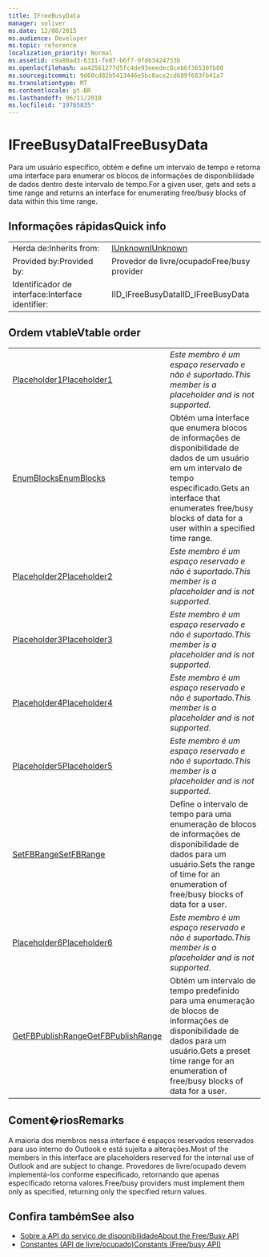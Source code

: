 ```yaml
---
title: IFreeBusyData
manager: soliver
ms.date: 12/08/2015
ms.audience: Developer
ms.topic: reference
localization_priority: Normal
ms.assetid: c9a80ad3-6311-fe07-b6f7-9fd63424753b
ms.openlocfilehash: aa42561277d5fc4de93eeedec8ceb6f36530fb80
ms.sourcegitcommit: 9d60cd82b5413446e5bc8ace2cd689f683fb41a7
ms.translationtype: MT
ms.contentlocale: pt-BR
ms.lasthandoff: 06/11/2018
ms.locfileid: "19765835"
---
```

# <a name="ifreebusydata"></a><span data-ttu-id="7a796-102">IFreeBusyData</span><span class="sxs-lookup"><span data-stu-id="7a796-102">IFreeBusyData</span></span>

<span data-ttu-id="7a796-103">Para um usuário específico, obtém e define um intervalo de tempo e retorna uma interface para enumerar os blocos de informações de disponibilidade de dados dentro deste intervalo de tempo.</span><span class="sxs-lookup"><span data-stu-id="7a796-103">For a given user, gets and sets a time range and returns an interface for enumerating free/busy blocks of data within this time range.</span></span>
  
## <a name="quick-info"></a><span data-ttu-id="7a796-104">Informações rápidas</span><span class="sxs-lookup"><span data-stu-id="7a796-104">Quick info</span></span>

|||
|:-----|:-----|
|<span data-ttu-id="7a796-105">Herda de:</span><span class="sxs-lookup"><span data-stu-id="7a796-105">Inherits from:</span></span>  <br/> |[<span data-ttu-id="7a796-106">IUnknown</span><span class="sxs-lookup"><span data-stu-id="7a796-106">IUnknown</span></span>](http://msdn.microsoft.com/library/33f1d79a-33fc-4ce5-a372-e08bda378332%28Office.15%29.aspx) <br/> |
|<span data-ttu-id="7a796-107">Provided by:</span><span class="sxs-lookup"><span data-stu-id="7a796-107">Provided by:</span></span>  <br/> |<span data-ttu-id="7a796-108">Provedor de livre/ocupado</span><span class="sxs-lookup"><span data-stu-id="7a796-108">Free/busy provider</span></span>  <br/> |
|<span data-ttu-id="7a796-109">Identificador de interface:</span><span class="sxs-lookup"><span data-stu-id="7a796-109">Interface identifier:</span></span>  <br/> |<span data-ttu-id="7a796-110">IID_IFreeBusyData</span><span class="sxs-lookup"><span data-stu-id="7a796-110">IID_IFreeBusyData</span></span>  <br/> |
   
## <a name="vtable-order"></a><span data-ttu-id="7a796-111">Ordem vtable</span><span class="sxs-lookup"><span data-stu-id="7a796-111">Vtable order</span></span>

|||
|:-----|:-----|
|[<span data-ttu-id="7a796-112">Placeholder1</span><span class="sxs-lookup"><span data-stu-id="7a796-112">Placeholder1</span></span>](ifreebusydata-placeholder1.md) <br/> | <span data-ttu-id="7a796-113">*Este membro é um espaço reservado e não é suportado.*</span><span class="sxs-lookup"><span data-stu-id="7a796-113">*This member is a placeholder and is not supported.*</span></span>  <br/> |
|[<span data-ttu-id="7a796-114">EnumBlocks</span><span class="sxs-lookup"><span data-stu-id="7a796-114">EnumBlocks</span></span>](ifreebusydata-enumblocks.md) <br/> |<span data-ttu-id="7a796-115">Obtém uma interface que enumera blocos de informações de disponibilidade de dados de um usuário em um intervalo de tempo especificado.</span><span class="sxs-lookup"><span data-stu-id="7a796-115">Gets an interface that enumerates free/busy blocks of data for a user within a specified time range.</span></span>  <br/> |
|[<span data-ttu-id="7a796-116">Placeholder2</span><span class="sxs-lookup"><span data-stu-id="7a796-116">Placeholder2</span></span>](ifreebusydata-placeholder2.md) <br/> | <span data-ttu-id="7a796-117">*Este membro é um espaço reservado e não é suportado.*</span><span class="sxs-lookup"><span data-stu-id="7a796-117">*This member is a placeholder and is not supported.*</span></span>  <br/> |
|[<span data-ttu-id="7a796-118">Placeholder3</span><span class="sxs-lookup"><span data-stu-id="7a796-118">Placeholder3</span></span>](ifreebusydata-placeholder3.md) <br/> | <span data-ttu-id="7a796-119">*Este membro é um espaço reservado e não é suportado.*</span><span class="sxs-lookup"><span data-stu-id="7a796-119">*This member is a placeholder and is not supported.*</span></span>  <br/> |
|[<span data-ttu-id="7a796-120">Placeholder4</span><span class="sxs-lookup"><span data-stu-id="7a796-120">Placeholder4</span></span>](ifreebusydata-placeholder4.md) <br/> | <span data-ttu-id="7a796-121">*Este membro é um espaço reservado e não é suportado.*</span><span class="sxs-lookup"><span data-stu-id="7a796-121">*This member is a placeholder and is not supported.*</span></span>  <br/> |
|[<span data-ttu-id="7a796-122">Placeholder5</span><span class="sxs-lookup"><span data-stu-id="7a796-122">Placeholder5</span></span>](ifreebusydata-placeholder5.md) <br/> | <span data-ttu-id="7a796-123">*Este membro é um espaço reservado e não é suportado.*</span><span class="sxs-lookup"><span data-stu-id="7a796-123">*This member is a placeholder and is not supported.*</span></span>  <br/> |
|[<span data-ttu-id="7a796-124">SetFBRange</span><span class="sxs-lookup"><span data-stu-id="7a796-124">SetFBRange</span></span>](ifreebusydata-setfbrange.md) <br/> |<span data-ttu-id="7a796-125">Define o intervalo de tempo para uma enumeração de blocos de informações de disponibilidade de dados para um usuário.</span><span class="sxs-lookup"><span data-stu-id="7a796-125">Sets the range of time for an enumeration of free/busy blocks of data for a user.</span></span>  <br/> |
|[<span data-ttu-id="7a796-126">Placeholder6</span><span class="sxs-lookup"><span data-stu-id="7a796-126">Placeholder6</span></span>](ifreebusydata-placeholder6.md) <br/> | <span data-ttu-id="7a796-127">*Este membro é um espaço reservado e não é suportado.*</span><span class="sxs-lookup"><span data-stu-id="7a796-127">*This member is a placeholder and is not supported.*</span></span>  <br/> |
|[<span data-ttu-id="7a796-128">GetFBPublishRange</span><span class="sxs-lookup"><span data-stu-id="7a796-128">GetFBPublishRange</span></span>](ifreebusydata-getfbpublishrange.md) <br/> |<span data-ttu-id="7a796-129">Obtém um intervalo de tempo predefinido para uma enumeração de blocos de informações de disponibilidade de dados para um usuário.</span><span class="sxs-lookup"><span data-stu-id="7a796-129">Gets a preset time range for an enumeration of free/busy blocks of data for a user.</span></span>  <br/> |
   
## <a name="remarks"></a><span data-ttu-id="7a796-130">Coment�rios</span><span class="sxs-lookup"><span data-stu-id="7a796-130">Remarks</span></span>

<span data-ttu-id="7a796-131">A maioria dos membros nessa interface é espaços reservados reservados para uso interno do Outlook e está sujeita a alterações.</span><span class="sxs-lookup"><span data-stu-id="7a796-131">Most of the members in this interface are placeholders reserved for the internal use of Outlook and are subject to change.</span></span> <span data-ttu-id="7a796-132">Provedores de livre/ocupado devem implementá-los conforme especificado, retornando que apenas especificado retorna valores.</span><span class="sxs-lookup"><span data-stu-id="7a796-132">Free/busy providers must implement them only as specified, returning only the specified return values.</span></span>
  
## <a name="see-also"></a><span data-ttu-id="7a796-133">Confira também</span><span class="sxs-lookup"><span data-stu-id="7a796-133">See also</span></span>

- [<span data-ttu-id="7a796-134">Sobre a API do serviço de disponibilidade</span><span class="sxs-lookup"><span data-stu-id="7a796-134">About the Free/Busy API</span></span>](about-the-free-busy-api.md)
- [<span data-ttu-id="7a796-135">Constantes (API de livre/ocupado)</span><span class="sxs-lookup"><span data-stu-id="7a796-135">Constants (Free/busy API)</span></span>](constants-free-busy-api.md)

